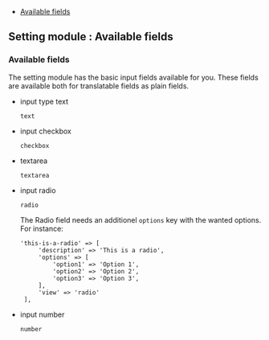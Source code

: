- [Available fields](#available-fields)

## Setting module : Available fields

### <a name="available-fields" class="anchor" href="#available-fields"></a> Available fields

The setting module has the basic input fields available for you. These fields are available both for translatable fields as plain fields.

- input type text

    ``` .language-markup
    text
    ```
- input checkbox

  ``` .language-markup
  checkbox
  ```
- textarea

  ``` .language-markup
  textarea
  ```
- input radio

  ``` .language-markup
  radio
  ```
  The Radio field needs an additionel `options` key with the wanted options. For instance:
  
  ``` .language-php
  'this-is-a-radio' => [
       'description' => 'This is a radio',
       'options' => [
           'option1' => 'Option 1',
           'option2' => 'Option 2',
           'option3' => 'Option 3',
       ],
       'view' => 'radio'
   ],
   ```
- input number

  ``` .language-markup
  number
  ```
  
